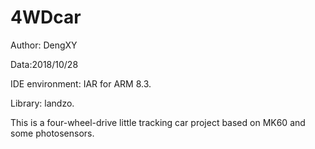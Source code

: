 # 4WDcar

Author: DengXY

Data:2018/10/28

IDE environment: IAR for ARM 8.3.

Library: landzo.

This is a four-wheel-drive little tracking car project based on MK60 and some photosensors. 


